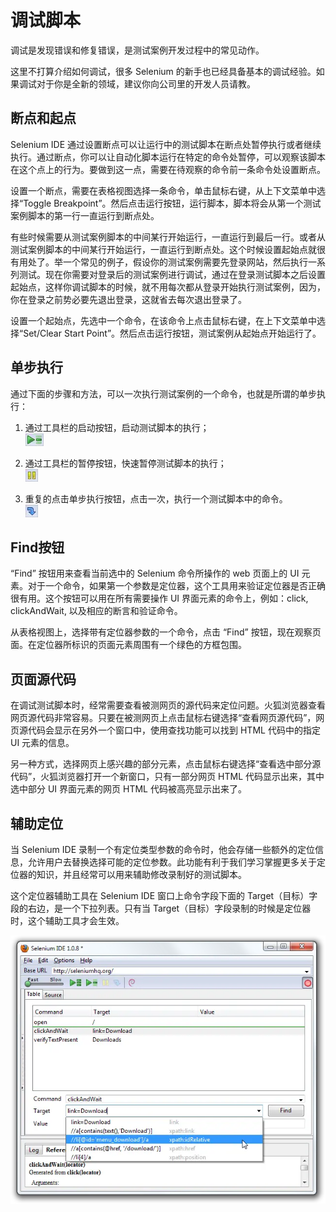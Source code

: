 # 调试脚本

调试是发现错误和修复错误，是测试案例开发过程中的常见动作。

这里不打算介绍如何调试，很多 Selenium 的新手也已经具备基本的调试经验。如果调试对于你是全新的领域，建议你向公司里的开发人员请教。

## 断点和起点

Selenium IDE 通过设置断点可以让运行中的测试脚本在断点处暂停执行或者继续执行。通过断点，你可以让自动化脚本运行在特定的命令处暂停，可以观察该脚本在这个点上的行为。要做到这一点，需要在待观察的命令前一条命令处设置断点。

设置一个断点，需要在表格视图选择一条命令，单击鼠标右键，从上下文菜单中选择“Toggle Breakpoint”。然后点击运行按钮，运行脚本，脚本将会从第一个测试案例脚本的第一行一直运行到断点处。

有些时候需要从测试案例脚本的中间某行开始运行，一直运行到最后一行。或者从测试案例脚本的中间某行开始运行，一直运行到断点处。这个时候设置起始点就很有用处了。举一个常见的例子，假设你的测试案例需要先登录网站，然后执行一系列测试。现在你需要对登录后的测试案例进行调试，通过在登录测试脚本之后设置起始点，这样你调试脚本的时候，就不用每次都从登录开始执行测试案例，因为，你在登录之前势必要先退出登录，这就省去每次退出登录了。

设置一个起始点，先选中一个命令，在该命令上点击鼠标右键，在上下文菜单中选择“Set/Clear Start Point”。然后点击运行按钮，测试案例从起始点开始运行了。

## 单步执行

通过下面的步骤和方法，可以一次执行测试案例的一个命令，也就是所谓的单步执行：

1. 通过工具栏的启动按钮，启动测试脚本的执行；  
![](images/chapt3_img09_Run.webp)

2. 通过工具栏的暂停按钮，快速暂停测试脚本的执行；  
![](images/chapt3_img10_Pause.webp)

3. 重复的点击单步执行按钮，点击一次，执行一个测试脚本中的命令。  
![](images/chapt3_img12_Step.webp)

## Find按钮

“Find” 按钮用来查看当前选中的 Selenium 命令所操作的 web 页面上的 UI 元素。对于一个命令，如果第一个参数是定位器，这个工具用来验证定位器是否正确很有用。这个按钮可以用在所有需要操作 UI 界面元素的命令上，例如：click, clickAndWait, 以及相应的断言和验证命令。

从表格视图上，选择带有定位器参数的一个命令，点击 “Find” 按钮，现在观察页面。在定位器所标识的页面元素周围有一个绿色的方框包围。

## 页面源代码

在调试测试脚本时，经常需要查看被测网页的源代码来定位问题。火狐浏览器查看网页源代码非常容易。只要在被测网页上点击鼠标右键选择“查看网页源代码”，网页源代码会显示在另外一个窗口中，使用查找功能可以找到 HTML 代码中的指定 UI 元素的信息。  

另一种方式，选择网页上感兴趣的部分元素，点击鼠标右键选择“查看选中部分源代码”，火狐浏览器打开一个新窗口，只有一部分网页 HTML 代码显示出来，其中选中部分 UI 界面元素的网页 HTML 代码被高亮显示出来了。

## 辅助定位

当 Selenium IDE 录制一个有定位类型参数的命令时，他会存储一些额外的定位信息，允许用户去替换选择可能的定位参数。此功能有利于我们学习掌握更多关于定位器的知识，并且经常可以用来辅助修改录制好的测试脚本。

这个定位器辅助工具在 Selenium IDE 窗口上命令字段下面的 Target（目标）字段的右边，是一个下拉列表。只有当 Target（目标）字段录制的时候是定位器时，这个辅助工具才会生效。

![](images/chapt3_img23_IDE_Locator_Assistance.webp)
